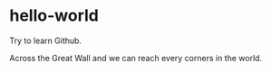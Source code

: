 # hello-world
Try to learn Github.







Across the Great Wall and we can reach every corners in the world.
